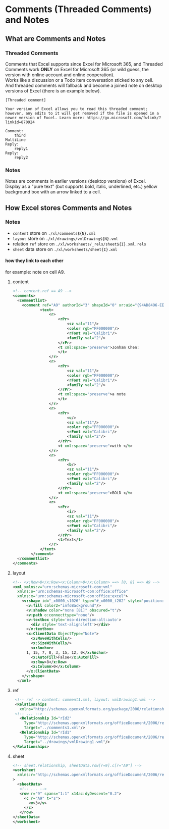 # Comments (Threaded Comments) and Notes

## What are Comments and Notes

### Threaded Comments

Comments that Excel supports since Excel for Microsoft 365, and Threaded Comments work **ONLY** on Excel for Microsoft 365 (or wild guess, the version with online account and online cooperation).  
Works like a discussion or a Todo item conversation sticked to any cell.  
And threaded comments will fallback and become a joined note on desktop versions of Excel (there is an example below).

```text
[Threaded comment]

Your version of Excel allows you to read this threaded comment; however, any edits to it will get removed if the file is opened in a newer version of Excel. Learn more: https://go.microsoft.com/fwlink/?linkid=870924

Comment:
    third
MultiLine
Reply:
    reply1
Reply:
    reply2
```

### Notes

Notes are comments in earlier versions (desktop versions) of Excel.  
Display as a "pure text" (but supports bold, italic, underlined, etc.) yellow background box with an arrow linked to a cell.

## How Excel stores Comments and Notes

### Notes

- `content` store on `./xl/comments${N}.xml`
- `layout` store on `./xl/drawings/vmlDrawing${N}.vml`
- relation `ref` store on `./xl/worksheets/_rels/sheet${I}.xml.rels`
- `sheet` data store on `./xl/worksheets/sheet{I}.xml`

#### how they link to each other

for example: note on cell A9.

1. content

   ```xml
   <!-- content.ref == A9 -->
   <comments>
     <commentlist>
       <comment ref="A9" authorId="3" shapeId="0" xr:uid="{94AD8496-EE48-4F40-BB22-1BE638458927}">
               <text>
                   <r>
                       <rPr>
                           <sz val="11"/>
                           <color rgb="FF000000"/>
                           <rFont val="Calibri"/>
                           <family val="2"/>
                       </rPr>
                       <t xml:space="preserve">Jonham Chen:
                       </t>
                   </r>
                   <r>
                       <rPr>
                           <sz val="11"/>
                           <color rgb="FF000000"/>
                           <rFont val="Calibri"/>
                           <family val="2"/>
                       </rPr>
                       <t xml:space="preserve">a note
                       </t>
                   </r>
                   <r>
                       <rPr>
                           <u/>
                           <sz val="11"/>
                           <color rgb="FF000000"/>
                           <rFont val="Calibri"/>
                           <family val="2"/>
                       </rPr>
                       <t xml:space="preserve">with </t>
                   </r>
                   <r>
                       <rPr>
                           <b/>
                           <sz val="11"/>
                           <color rgb="FF000000"/>
                           <rFont val="Calibri"/>
                           <family val="2"/>
                       </rPr>
                       <t xml:space="preserve">BOLD </t>
                   </r>
                   <r>
                       <rPr>
                           <i/>
                           <sz val="11"/>
                           <color rgb="FF000000"/>
                           <rFont val="Calibri"/>
                           <family val="2"/>
                       </rPr>
                       <t>Text</t>
                   </r>
               </text>
           </comment>
     </commentlist>
   </comments>
   ```

2. layout

   ```xml
   <!-- <x:Row>8</x:Row><x:Column>0</x:Column> ==> [0, 8] ==> A9 -->
   <xml xmlns:v="urn:schemas-microsoft-com:vml"
     xmlns:o="urn:schemas-microsoft-com:office:office"
     xmlns:x="urn:schemas-microsoft-com:office:excel">
       <v:shape id="_x0000_s1026" type="#_x0000_t202" style='position:absolute;margin-left:251pt;margin-top:113pt;width:106pt;height:67pt;z-index:3;visibility:hidden' fillcolor="infoBackground" strokecolor="#217346" o:insetmode="auto">
         <v:fill color2="infoBackground"/>
         <v:shadow color="none [81]" obscured="t"/>
         <v:path o:connecttype="none"/>
         <v:textbox style='mso-direction-alt:auto'>
           <div style='text-align:left'></div>
         </v:textbox>
         <x:ClientData ObjectType="Note">
           <x:MoveWithCells/>
           <x:SizeWithCells/>
           <x:Anchor>
         1, 15, 7, 8, 3, 15, 12, 0</x:Anchor>
           <x:AutoFill>False</x:AutoFill>
           <x:Row>8</x:Row>
           <x:Column>0</x:Column>
         </x:ClientData>
       </v:shape>
     </xml>
   ```

3. ref

   ```xml
    <!-- ref -> content: comment1.xml, layout: vmlDrawing1.vml -->
    <Relationships
      xmlns="http://schemas.openxmlformats.org/package/2006/relationships">
    <!-- ... -->
      <Relationship Id="rId2"
        Type="http://schemas.openxmlformats.org/officeDocument/2006/relationships/comments"
        Target="../comments1.xml"/>
      <Relationship Id="rId1"
        Type="http://schemas.openxmlformats.org/officeDocument/2006/relationships/vmlDrawing"
        Target="../drawings/vmlDrawing1.vml"/>
   </Relationships>
   ```

4. sheet

   ```xml
   <!-- sheet.relationship, sheetData.row[r=9].c[r="A9"] -->
   <worksheet
     xmlns:r="http://schemas.openxmlformats.org/officeDocument/2006/relationships"
   >
     <sheetData>
      <!-- ... -->
      <row r="9" spans="1:1" x14ac:dyDescent="0.2">
        <c r="A9" t="s">
          <v>3</v>
        </c>
      </row>
   </sheetData>
   </worksheet>
   ```
